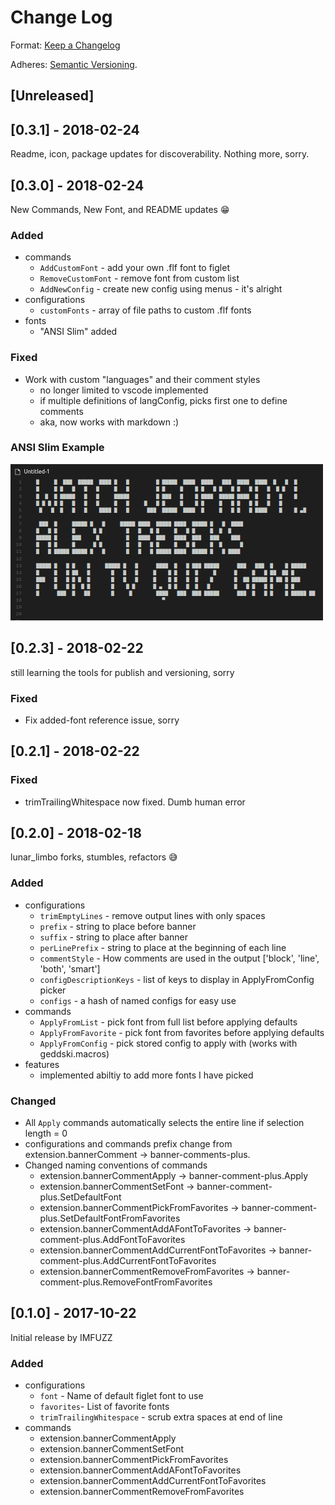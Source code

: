 # Change Log

Format: [Keep a Changelog](http://keepachangelog.com/)

Adheres: [Semantic Versioning](http://semver.org/spec/v2.0.0.html).

## [Unreleased]

## [0.3.1] - 2018-02-24

Readme, icon, package updates for discoverability. Nothing more, sorry.


## [0.3.0] - 2018-02-24

New Commands, New Font, and README updates 😁

### Added

- commands
  - `AddCustomFont` - add your own .flf font to figlet
  - `RemoveCustomFont` - remove font from custom list
  - `AddNewConfig` - create new config using menus - it's alright
- configurations
  - `customFonts` - array of file paths to custom .flf fonts
- fonts
  - "ANSI Slim" added

### Fixed

- Work with custom "languages" and their comment styles
  - no longer limited to vscode implemented
  - if multiple definitions of langConfig, picks first one to define comments
  - aka, now works with markdown :)

### ANSI Slim Example

![example ANSI Slim font](images/ANSI_Slim_example.png)


## [0.2.3] - 2018-02-22

still learning the tools for publish and versioning, sorry

### Fixed
- Fix added-font reference issue, sorry



## [0.2.1] - 2018-02-22

### Fixed
- trimTrailingWhitespace now fixed. Dumb human error



## [0.2.0] - 2018-02-18

lunar_limbo forks, stumbles, refactors 😅

### Added

- configurations
  - `trimEmptyLines` - remove output lines with only spaces
  - `prefix` - string to place before banner
  - `suffix` - string to place after banner
  - `perLinePrefix` - string to place at the beginning of each line
  - `commentStyle` - How comments are used in the output ['block', 'line', 'both', 'smart']
  - `configDescriptionKeys` - list of keys to display in ApplyFromConfig picker
  - `configs` - a hash of named configs for easy use
- commands
  - `ApplyFromList` - pick font from full list before applying defaults
  - `ApplyFromFavorite` - pick font from favorites before applying defaults
  - `ApplyFromConfig` - pick stored config to apply with (works with geddski.macros)
- features
  - implemented abiltiy to add more fonts I have picked

### Changed

- All `Apply` commands automatically selects the entire line if selection length = 0
- configurations and commands prefix change from extension.bannerComment -> banner-comments-plus.
- Changed naming conventions of commands
  - extension.bannerCommentApply -> banner-comment-plus.Apply
  - extension.bannerCommentSetFont -> banner-comment-plus.SetDefaultFont
  - extension.bannerCommentPickFromFavorites -> banner-comment-plus.SetDefaultFontFromFavorites
  - extension.bannerCommentAddAFontToFavorites -> banner-comment-plus.AddFontToFavorites
  - extension.bannerCommentAddCurrentFontToFavorites -> banner-comment-plus.AddCurrentFontToFavorites
  - extension.bannerCommentRemoveFromFavorites -> banner-comment-plus.RemoveFontFromFavorites



## [0.1.0] - 2017-10-22

Initial release by IMFUZZ

### Added

- configurations
  - `font` - Name of default figlet font to use
  - `favorites`- List of favorite fonts
  - `trimTrailingWhitespace` - scrub extra spaces at end of line
- commands
  - extension.bannerCommentApply
  - extension.bannerCommentSetFont
  - extension.bannerCommentPickFromFavorites
  - extension.bannerCommentAddAFontToFavorites
  - extension.bannerCommentAddCurrentFontToFavorites
  - extension.bannerCommentRemoveFromFavorites
